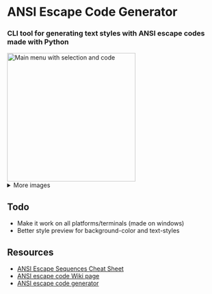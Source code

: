 # ANSI Escape Code Generator

### CLI tool for generating text styles with ANSI escape codes made with Python

<img src="https://user-images.githubusercontent.com/24588573/208175375-6889962c-6248-4779-bb87-38b866351c19.png" width="300" alt="Main menu with selection and code">

<details>
  <summary>More images</summary>
  <br>
  
  Main menu  
  <img src="https://user-images.githubusercontent.com/24588573/208175287-6d6d01f3-050f-4264-9609-66ca43a52d69.png" width="300">

  Text color selection screen  
  <img src="https://user-images.githubusercontent.com/24588573/208175321-259c1424-9d33-43ea-ad9b-98d24b80754a.png" width="300">

  Background color  
  <img src="https://user-images.githubusercontent.com/24588573/208175362-4618d3ea-754a-41c4-af1d-b4f3be28fc6e.png" width="300">

  Text style  
  <img src="https://user-images.githubusercontent.com/24588573/208175368-2184d3e0-74bd-468e-879d-9b8e99a3bd8f.png" width="300">
  
  Main menu with selection  
  <img src="https://user-images.githubusercontent.com/24588573/208175375-6889962c-6248-4779-bb87-38b866351c19.png" width="300">
</details>

## Todo

- Make it work on all platforms/terminals (made on windows)
- Better style preview for background-color and text-styles

## Resources

- [ANSI Escape Sequences Cheat Sheet](https://gist.github.com/fnky/458719343aabd01cfb17a3a4f7296797)
- [ANSI escape code Wiki page](https://en.wikipedia.org/wiki/ANSI_escape_code)
- [ANSI escape code generator](https://ansi.gabebanks.net/)
